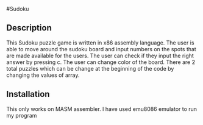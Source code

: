 #Sudoku 
## Description
This Sudoku puzzle game is written in x86 assembly language.
The user is able to move around the sudoku board and input 
numbers on the spots that are made available for the users.
The user can check if they input the right answer by pressing c.
The user can change color of the board.
There are 2 total puzzles which can be change at the beginning of the
code by changing the values of array.
## Installation
This only works on MASM assembler.
I have used emu8086 emulator to run my program
